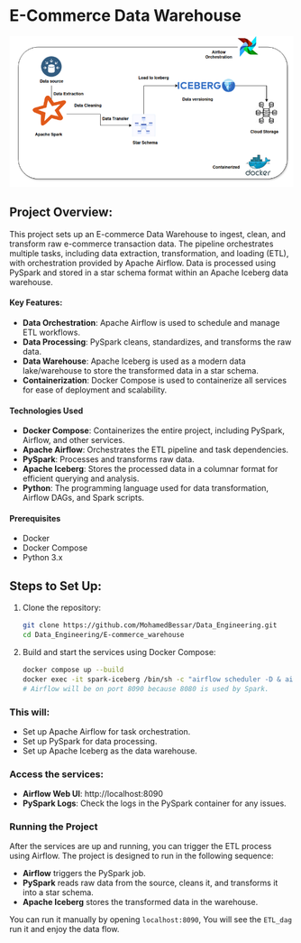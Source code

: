 # E-Commerce Data Warehouse
![Pipeline Diagram](DataFlow.png)

## Project Overview:
This project sets up an E-commerce Data Warehouse to ingest, clean, and transform raw e-commerce transaction data. The pipeline orchestrates multiple tasks, including data extraction, transformation, and loading (ETL), with orchestration provided by Apache Airflow. Data is processed using PySpark and stored in a star schema format within an Apache Iceberg data warehouse.

#### Key Features:
- **Data Orchestration**: Apache Airflow is used to schedule and manage ETL workflows.
- **Data Processing**: PySpark cleans, standardizes, and transforms the raw data.
- **Data Warehouse**: Apache Iceberg is used as a modern data lake/warehouse to store the transformed data in a star schema.
- **Containerization**: Docker Compose is used to containerize all services for ease of deployment and scalability.

#### Technologies Used
- **Docker Compose**: Containerizes the entire project, including PySpark, Airflow, and other services.
- **Apache Airflow**: Orchestrates the ETL pipeline and task dependencies.
- **PySpark**: Processes and transforms raw data.
- **Apache Iceberg**: Stores the processed data in a columnar format for efficient querying and analysis.
- **Python**: The programming language used for data transformation, Airflow DAGs, and Spark scripts.

#### Prerequisites
- Docker
- Docker Compose
- Python 3.x

## Steps to Set Up:
1. Clone the repository:
   ```Bash
   git clone https://github.com/MohamedBessar/Data_Engineering.git
   cd Data_Engineering/E-commerce_warehouse

2. Build and start the services using Docker Compose:
   ```Bash
   docker compose up --build
   docker exec -it spark-iceberg /bin/sh -c "airflow scheduler -D & airflow webserver -p 8090 -D" # On another terminal to init the Airflow
   # Airflow will be on port 8090 because 8080 is used by Spark.

### This will:
- Set up Apache Airflow for task orchestration.
- Set up PySpark for data processing.
- Set up Apache Iceberg as the data warehouse.

### Access the services:
- **Airflow Web UI**: http://localhost:8090
- **PySpark Logs**: Check the logs in the PySpark container for any issues.

### Running the Project
After the services are up and running, you can trigger the ETL process using Airflow. The project is designed to run in the following sequence:

- **Airflow** triggers the PySpark job.
- **PySpark** reads raw data from the source, cleans it, and transforms it into a star schema.
- **Apache Iceberg** stores the transformed data in the warehouse.

You can run it manually by opening `localhost:8090`, You will see the `ETL_dag` run it and enjoy the data flow.
